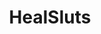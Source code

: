 ---
title: HealSluts
crosslinks:
- livven
- SS13
- Rule34Overwatch
- hentaifemdom
- theXeffect
- freeuse
- NekoIRL
- creepyPMs
- dirtypenpals
- nsfwcyoa
- gonewildaudio
- forhonor
- ffxiv
- SexToys
- petplay
- nsfwDiscords
- AzerothPorn
- Hot_Milf
---